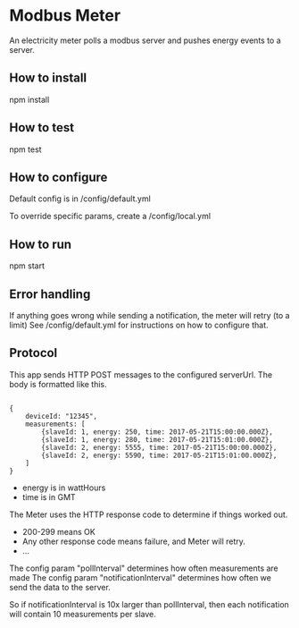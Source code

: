 # Modbus Meter
An electricity meter polls a modbus server and pushes energy events to a server.

## How to install
npm install

## How to test
npm test

## How to configure
Default config is in /config/default.yml

To override specific params, create a /config/local.yml

## How to run
npm start

## Error handling
If anything goes wrong while sending a notification, the meter will retry (to a limit)
See /config/default.yml for instructions on how to configure that.

## Protocol

This app sends HTTP POST messages to the configured serverUrl.
The body is formatted like this.

```

{
    deviceId: "12345",
    measurements: [
        {slaveId: 1, energy: 250, time: 2017-05-21T15:00:00.000Z},
        {slaveId: 1, energy: 280, time: 2017-05-21T15:01:00.000Z},
        {slaveId: 2, energy: 5555, time: 2017-05-21T15:00:00.000Z},
        {slaveId: 2, energy: 5590, time: 2017-05-21T15:01:00.000Z},
    ]
}

```

* energy is in wattHours
* time is in GMT

The Meter uses the HTTP response code to determine if things worked out.
* 200-299 means OK
* Any other response code means failure, and Meter will retry.
* ...

The config param "pollInterval" determines how often measurements are made
The config param "notificationInterval" determines how often we send the data to the server.

So if notificationInterval is 10x larger than pollInterval, then each notification will contain 10 measurements per slave.

